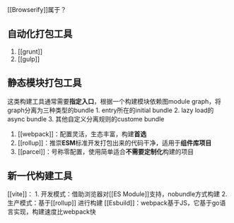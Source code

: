 [[Browserify]]属于？

## 自动化打包工具
1. [[grunt]] 
2. [[gulp]] 
## 静态模块打包工具
这类构建工具通常需要**指定入口**，根据一个构建模块依赖图module graph，将graph分离为三种类型的bundle
	1. entry所在的initial bundle 
	2. lazy load的async bundle 
	3. 其他自定义分离规则的custome bundle 
1. [[webpack]]：配置灵活，生态丰富，构建**首选**
2. [[rollup]]：推崇**ESM**标准开发打包出来的代码干净，适用于**组件库项目**
3. [[parcel]]：号称零配置，使用简单适合**不需要定制化**构建的项目
## 新一代构建工具
[[vite]]：
	1. 开发模式：借助浏览器对[[ES Module]]支持，nobundle方式构建
	2. 生产模式：基于[[rollup]] 进行构建
[[Esbuild]]：webpack基于JS，它基于go语言实现，构建速度比webpack快
